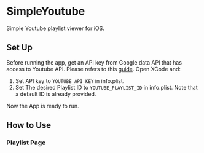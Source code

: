 # SimpleYoutube
Simple Youtube playlist viewer for iOS.

## Set Up
Before running the app, get an API key from Google data API that has access to Youtube API. Please refers to this [guide](https://developers.google.com/youtube/v3/getting-started). Open XCode and:

1. Set API key to `YOUTUBE_API_KEY` in info.plist.
2. Set The desired Playlist ID to `YOUTUBE_PLAYLIST_ID` in info.plist. Note that a default ID is already provided.

Now the App is ready to run.

## How to Use
### Playlist Page